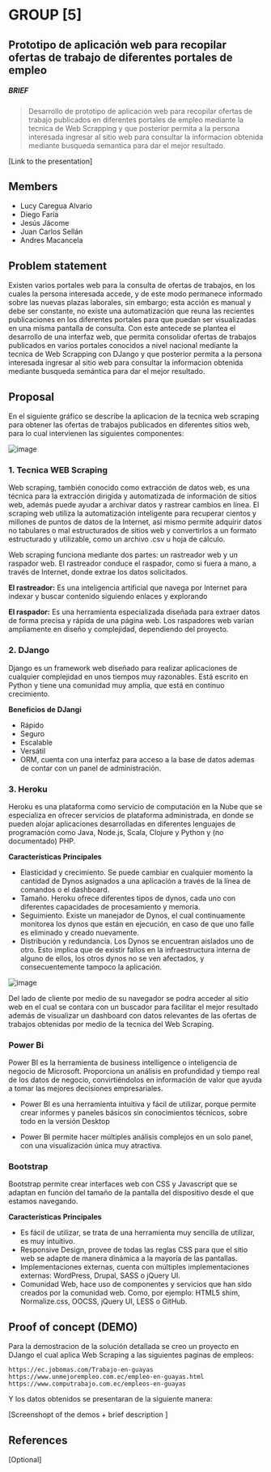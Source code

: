 # GROUP [5]


## Prototipo de aplicación web para recopilar ofertas de trabajo de diferentes portales de empleo

##### BRIEF
> Desarrollo de prototipo de aplicación web para recopilar ofertas de trabajo publicados en diferentes
portales de empleo mediante la tecnica de Web Scrapping y que posterior permita a la persona interesada ingresar al sitio web para consultar la informacion obtenida mediante busqueda semantica para dar el mejor resultado.

[Link to the presentation]

## Members

 - Lucy Caregua Alvario
 - Diego Faría
 - Jesús Jácome
 - Juan Carlos Sellán
 - Andres Macancela



## Problem statement

Existen varios portales web para la consulta de ofertas de trabajos, en los cuales la persona interesada accede, y de este modo permanece informado sobre las nuevas plazas laborales, sin embargo; esta acción es manual y debe ser constante, no existe una automatización que reuna las recientes publicaciones en los diferentes portales para que puedan ser visualizadas en una misma pantalla de consulta.
 Con este antecede se plantea el desarrollo de una interfaz web, que permita consolidar ofertas de trabajos 
publicados en varios portales conocidos a nivel nacional mediante la tecnica de Web Scrapping con DJango y que posterior permita a la persona interesada ingresar al sitio web para consultar la informacion obtenida mediante busqueda semántica para dar el mejor resultado.


## Proposal


En el siguiente gráfico se describe la aplicacion de la tecnica web scraping para obtener las ofertas de trabajos publicados en diferentes sitios web, para lo cual intervienen las siguientes componentes:

![image](https://user-images.githubusercontent.com/65081413/82743070-690f8200-9d2b-11ea-9a2f-8b0f55d021a7.png)


### 1. Tecnica WEB Scraping
Web scraping, también conocido como extracción de datos web, es una técnica para la extracción dirigida y automatizada de información de sitios web, además puede ayudar a archivar datos y rastrear cambios en línea. El scraping web utiliza la automatización inteligente para recuperar cientos y millones de puntos de datos de la Internet, así mismo permite adquirir datos no tabulares o mal estructurados de sitios web y convertirlos a un formato estructurado y utilizable, como un archivo .csv u hoja de cálculo.

Web scraping funciona mediante dos partes: un rastreador web y un raspador web. El rastreador conduce el raspador, como si fuera a mano, a través de Internet, donde extrae los datos solicitados. 

**El rastreador:**
Es una inteligencia artificial que navega por Internet para indexar y buscar contenido siguiendo enlaces y explorando

**El raspador:**
Es una herramienta especializada diseñada para extraer datos de forma precisa y rápida de una página web. Los raspadores web varían ampliamente en diseño y complejidad, dependiendo del proyecto.


### 2. DJango
Django es un framework web diseñado para realizar aplicaciones de cualquier complejidad en unos tiempos muy razonables. Está escrito en Python y tiene una comunidad muy amplia, que está en continuo crecimiento.

**Beneficios de DJangi**
* Rápido
* Seguro
* Escalable
* Versátil
* ORM, cuenta con una interfaz para acceso a la base de datos ademas de contar con un panel de administración.

### 3. Heroku
Heroku es una plataforma como servicio de computación en la Nube que se especializa en ofrecer servicios de plataforma administrada, en donde se pueden alojar aplicaciones desarrolladas en diferentes lenguajes de programación como Java, Node.js, Scala, Clojure y Python y (no documentado) PHP. 

**Características Principales** 
*	Elasticidad y crecimiento. Se puede cambiar en cualquier momento la cantidad de Dynos asignados a una aplicación a través de la línea de comandos o el dashboard.
*	Tamaño. Heroku ofrece diferentes tipos de dynos, cada uno con diferentes capacidades de procesamiento y memoria.
*	Seguimiento. Existe un manejador de Dynos, el cual continuamente monitorea los dynos que están en ejecución, en caso de que uno falle es eliminado y creado nuevamente.
*	Distribución y redundancia. Los Dynos se encuentran aislados uno de otro. Esto implica que de existir fallos en la infraestructura interna de alguno de ellos, los otros dynos no se ven afectados, y consecuentemente tampoco la aplicación.

![image](https://user-images.githubusercontent.com/65081413/82743222-0370c500-9d2e-11ea-83df-8bca4edec463.png)

Del lado de cliente por medio de su navegador se podra acceder al sitio web en el cual se contara con un buscador para facilitar el mejor resultado además de visualizar un dashboard con datos relevantes de las ofertas de trabajos obtenidas por medio de la tecnica del Web Scraping. 

### Power Bi
Power BI es la herramienta de business intelligence o inteligencia de negocio de Microsoft. Proporciona un análisis en profundidad y tiempo real de los datos de negocio, convirtiéndolos en información de valor que ayuda a tomar las mejores decisiones empresariales.

* Power BI es una herramienta intuitiva y fácil de utilizar, porque permite crear informes y paneles básicos sin conocimientos técnicos, sobre todo en la versión Desktop

* Power BI permite hacer múltiples análisis complejos en un solo panel, con una visualización única muy atractiva.

### Bootstrap
Bootstrap permite crear interfaces web con CSS y Javascript que se adaptan en función del tamaño de la pantalla del dispositivo desde el que estamos navegando.

**Características Principales** 
* Es fácil de utilizar, se trata de una herramienta muy sencilla de utilizar, es muy intuitivo.
* Responsive Design, provee de todas las reglas CSS para que el sitio web se adapte de manera dinámica a la mayoría de las pantallas.
* Implementaciones externas, cuenta con múltiples implementaciones externas: WordPress, Drupal, SASS o jQuery UI.
* Comunidad Web, hace uso de componentes y servicios que han sido creados por la comunidad web. Como, por ejemplo: HTML5 shim, Normalize.css, OOCSS, jQuery UI, LESS o GitHub.

## Proof of concept (DEMO)

Para la demostracion de la solución detallada se creo un proyecto en DJango el cual aplica Web Scraping a las siguientes paginas de empleos:

    https://ec.jobomas.com/Trabajo-en-guayas
    https://www.unmejorempleo.com.ec/empleo-en-guayas.html
    https://www.computrabajo.com.ec/empleos-en-guayas

Y los datos obtenidos se presentaran de la siguiente manera:

[Screenshopt of the demos + brief description ]


## References

[Optional]
